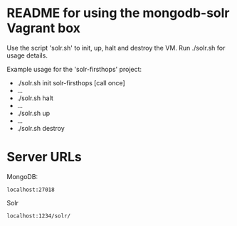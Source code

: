 # README for using the mongodb-solr Vagrant box

Use the script 'solr.sh' to init, up, halt and destroy the VM. Run ./solr.sh for usage details.

Example usage for the 'solr-firsthops' project:

* ./solr.sh init solr-firsthops [call once]
* ...
* ./solr.sh halt
* ...
* ./solr.sh up
* ...
* ./solr.sh destroy

# Server URLs

MongoDB:

    localhost:27018

Solr

    localhost:1234/solr/
